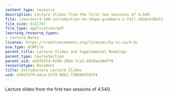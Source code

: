 ```yaml
---
content_type: resource
description: Lecture slides from the first two sessions of 4.540.
file: /courses/4-540-introduction-to-shape-grammars-i-fall-2018/e30a7279edca537998b17385065593f4_MIT4_540F18_lectureslides.pdf
file_size: 5311747
file_type: application/pdf
learning_resource_types:
- Lecture Notes
license: https://creativecommons.org/licenses/by-nc-sa/4.0/
ocw_type: OCWFile
parent_title: Lecture Slides and Supplemental Readings
parent_type: CourseSection
parent_uid: a5d7b3fd-9240-20b4-7ca3-6859ae384ff0
resourcetype: Document
title: Introductory Lecture Slides
uid: e30a7279-edca-5379-98b1-7385065593f4
---
```

Lecture slides from the first two sessions of 4.540.